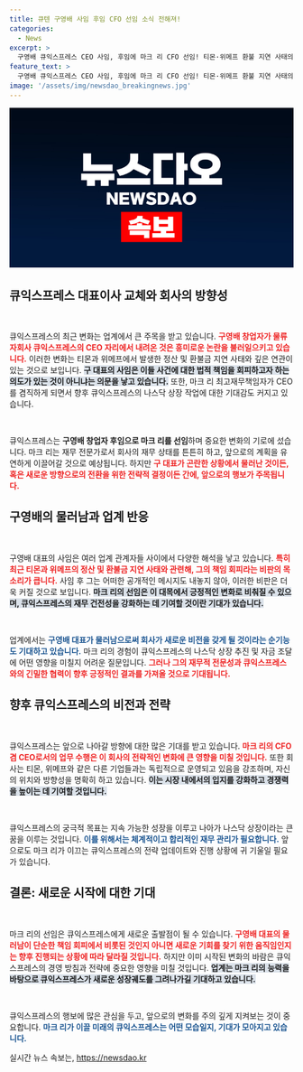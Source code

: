 ```yaml
---
title: 큐텐 구영배 사임 후임 CFO 선임 소식 전해져!
categories:
  - News
excerpt: >
  구영배 큐익스프레스 CEO 사임, 후임에 마크 리 CFO 선임! 티몬·위메프 환불 지연 사태의 책임 회피가 아닌지 일각에서는 의문 제기. 나스닥 상장 지속 계획? 궁금하다면 클릭하세요!
feature_text: >
  구영배 큐익스프레스 CEO 사임, 후임에 마크 리 CFO 선임! 티몬·위메프 환불 지연 사태의 책임 회피가 아닌지 일각에서는 의문 제기. 나스닥 상장 지속 계획? 궁금하다면 클릭하세요!
image: '/assets/img/newsdao_breakingnews.jpg'
---
```


<p><img src="/assets/img/newsdao_breakingnews.jpg" alt="ranknews 속보" /></p>

<h2 data-ke-size="size26">큐익스프레스 대표이사 교체와 회사의 방향성</h2>

<p data-ke-size="size16">&nbsp;</p>

<p>큐익스프레스의 최근 변화는 업계에서 큰 주목을 받고 있습니다. <b><span style="color: #ee2323;">구영배 창업자가 물류자회사 큐익스프레스의 CEO 자리에서 내려온 것은 흥미로운 논란을 불러일으키고 있습니다.</span></b> 이러한 변화는 티몬과 위메프에서 발생한 정산 및 환불금 지연 사태와 깊은 연관이 있는 것으로 보입니다. <b><span style="background-color: #21538527;">구 대표의 사임은 이들 사건에 대한 법적 책임을 회피하고자 하는 의도가 있는 것이 아니냐는 의문을 낳고 있습니다.</span></b> 또한, 마크 리 최고재무책임자가 CEO를 겸직하게 되면서 향후 큐익스프레스의 나스닥 상장 작업에 대한 기대감도 커지고 있습니다. </p>

<p data-ke-size="size16">&nbsp;</p>

<p>큐익스프레스는 <b><span style="1a5490;">구영배 창업자 후임으로 마크 리를 선임</span></b>하며 중요한 변화의 기로에 섰습니다. 마크 리는 재무 전문가로서 회사의 재무 상태를 튼튼히 하고, 앞으로의 계획을 유연하게 이끌어갈 것으로 예상됩니다. 하지만 <b><span style="color: #ee2323;">구 대표가 곤란한 상황에서 물러난 것이든, 혹은 새로운 방향으로의 전환을 위한 전략적 결정이든 간에, 앞으로의 행보가 주목됩니다.</span></b></p>

<h2 data-ke-size="size26">구영배의 물러남과 업계 반응</h2>

<p data-ke-size="size16">&nbsp;</p>

<p>구영배 대표의 사임은 여러 업계 관계자들 사이에서 다양한 해석을 낳고 있습니다. <b><span style="color: #ee2323;">특히 최근 티몬과 위메프의 정산 및 환불금 지연 사태와 관련해, 그의 책임 회피라는 비판의 목소리가 큽니다.</span></b> 사임 후 그는 어떠한 공개적인 메시지도 내놓지 않아, 이러한 비판은 더욱 커질 것으로 보입니다. <b><span style="background-color: #21538527;">마크 리의 선임은 이 대목에서 긍정적인 변화로 비춰질 수 있으며, 큐익스프레스의 재무 건전성을 강화하는 데 기여할 것이란 기대가 있습니다.</span></b></p>

<p data-ke-size="size16">&nbsp;</p>

<p>업계에서는 <b><span style="color: #1a5490;">구영배 대표가 물러남으로써 회사가 새로운 비전을 갖게 될 것이라는 순기능도 기대하고 있습니다.</span></b> 마크 리의 경험이 큐익스프레스의 나스닥 상장 추진 및 자금 조달에 어떤 영향을 미칠지 어려운 질문입니다. <b><span style="color: #ee2323;">그러나 그의 재무적 전문성과 큐익스프레스와의 긴밀한 협력이 향후 긍정적인 결과를 가져올 것으로 기대됩니다.</span></b></p>

<h2 data-ke-size="size26">향후 큐익스프레스의 비전과 전략</h2>

<p data-ke-size="size16">&nbsp;</p>

<p>큐익스프레스는 앞으로 나아갈 방향에 대한 많은 기대를 받고 있습니다. <b><span style="color: #ee2323;">마크 리의 CFO 겸 CEO로서의 업무 수행은 이 회사의 전략적인 변화에 큰 영향을 미칠 것입니다.</span></b> 또한 회사는 티몬, 위메프와 같은 다른 기업들과는 독립적으로 운영되고 있음을 강조하며, 자신의 위치와 방향성을 명확히 하고 있습니다. <b><span style="background-color: #21538527;">이는 시장 내에서의 입지를 강화하고 경쟁력을 높이는 데 기여할 것입니다.</span></b></p>

<p data-ke-size="size16">&nbsp;</p>

<p>큐익스프레스의 궁극적 목표는 지속 가능한 성장을 이루고 나아가 나스닥 상장이라는 큰 꿈을 이루는 것입니다. <b><span style="color: #1a5490;">이를 위해서는 체계적이고 합리적인 재무 관리가 필요합니다.</span></b> 앞으로도 마크 리가 이끄는 큐익스프레스의 전략 업데이트와 진행 상황에 귀 기울일 필요가 있습니다. </p>

<h2 data-ke-size="size26">결론: 새로운 시작에 대한 기대</h2>

<p data-ke-size="size16">&nbsp;</p>

<p>마크 리의 선임은 큐익스프레스에게 새로운 출발점이 될 수 있습니다. <b><span style="color: #ee2323;">구영배 대표의 물러남이 단순한 책임 회피에서 비롯된 것인지 아니면 새로운 기회를 찾기 위한 움직임인지는 향후 진행되는 상황에 따라 달라질 것입니다.</span></b> 하지만 이미 시작된 변화의 바람은 큐익스프레스의 경영 방침과 전략에 중요한 영향을 미칠 것입니다. <b><span style="background-color: #21538527;">업계는 마크 리의 능력을 바탕으로 큐익스프레스가 새로운 성장궤도를 그려나가길 기대하고 있습니다.</span></b></p>

<p data-ke-size="size16">&nbsp;</p>

<p>큐익스프레스의 행보에 많은 관심을 두고, 앞으로의 변화를 주의 깊게 지켜보는 것이 중요합니다. <b><span style="color: #1a5490;">마크 리가 이끌 미래의 큐익스프레스는 어떤 모습일지, 기대가 모아지고 있습니다.</span></b></p>
실시간 뉴스 속보는, <a href="https://newsdao.kr" rel="dofollow">https://newsdao.kr</a>


